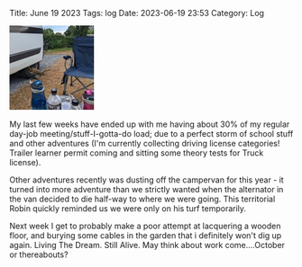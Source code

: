 Title: June 19 2023
Tags: log 
Date: 2023-06-19 23:53 
Category: Log 
 
<a href="/images/20230619-birb.jpg">![Image](/images/thumbs/thumbnail_square/20230619-birb.jpg)</a>

My last few weeks have ended up with me having about 30% of my regular day-job meeting/stuff-I-gotta-do load; due to a perfect storm of school stuff and other adventures (I'm currently collecting driving license categories! Trailer learner permit coming and sitting some theory tests for Truck license).
 
Other adventures recently was dusting off the campervan for this year - it turned into more adventure than we strictly wanted when the alternator in the van decided to die half-way to where we were going. This territorial Robin quickly reminded us we were only on his turf temporarily.

Next week I get to probably make a poor attempt at lacquering a wooden floor, and burying some cables in the garden that i definitely won't dig up again. Living The Dream. Still Alive. May think about work come....October or thereabouts?
